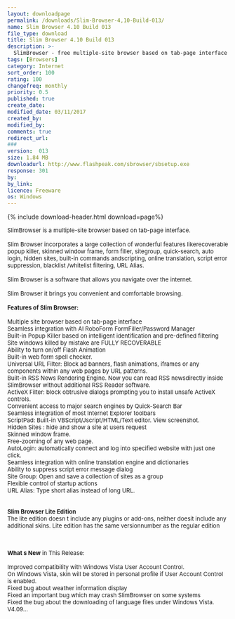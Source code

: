 ```yaml
---
layout: downloadpage
permalink: /downloads/Slim-Browser-4,10-Build-013/
name: Slim Browser 4.10 Build 013
file_type: download
title: Slim Browser 4.10 Build 013
description: >-
  SlimBrowser - free multiple-site browser based on tab-page interface that incorporates a popup killer and a form filler
tags: [Browsers]
category: Internet
sort_order: 100
rating: 100
changefreq: monthly
priority: 0.5
published: true
create_date: 
modified_date: 03/11/2017
created_by: 
modified_by: 
comments: true
redirect_url: 
### 
version:  013
size: 1.84 MB
downloadurl: http://www.flashpeak.com/sbrowser/sbsetup.exe
response: 301
by: 
by_link: 
licence: Freeware
os: Windows
---
```


{% include download-header.html download=page%}

<p style="fix-download-text !important">
<p><font size="2"><p>SlimBrowser is a multiple-site browser based on tab-page interface. <br />
<br />
Slim Browser incorporates a large collection of wonderful features likerecoverable popup killer, skinned window frame, form filler, sitegroup, quick-search, auto login, hidden sites, built-in commands andscripting, online translation, script error suppression, blacklist /whitelist filtering, URL Alias. <br />
<br />
Slim Browser is a software that allows you navigate over the internet.<br />
<br />
Slim Browser it brings you convenient and comfortable browsing.<br />
<br />
<span class="articleDetailsLink"><strong>Features of Slim Browser:</strong></span><br />
<br />
Multiple site browser based on tab-page interface <br />
Seamless integration with AI RoboForm FormFiller/Password Manager <br />
Built-in Popup Killer based on intelligent identification and pre-defined filtering<br />
Site windows killed by mistake are FULLY RECOVERABLE <br />
Ability to turn on/off Flash Animation <br />
Built-in web form spell checker. <br />
Universal URL Filter: Block ad banners, flash animations, iframes or any components within any web pages by URL patterns. <br />
Built-in RSS News Rendering Engine. Now you can read RSS newsdirectly inside SlimBrowser without additional RSS Reader software. <br />
ActiveX Filter: block obtrusive dialogs prompting you to install unsafe ActiveX controls. <br />
Convenient access to major search engines by Quick-Search Bar <br />
Seamless integration of most Internet Explorer toolbars <br />
ScriptPad: Built-in VBScript/Jscript/HTML/Text editor. View screenshot. <br />
Hidden Sites : hide and show a site at users request <br />
Skinned window frame. <br />
Free-zooming of any web page. <br />
AutoLogin: automatically connect and log into specified website with just one click. <br />
Seamless integration with online translation engine and dictionaries <br />
Ability to suppress script error message dialog <br />
Site Group: Open and save a collection of sites as a group <br />
Flexible control of startup actions <br />
URL Alias: Type short alias instead of long URL.<br />
<br />
<br />
<strong>Slim Browser Lite Edition</strong><br />
The lite edition doesn t include any plugins or add-ons, neither doesit include any additional skins. Lite edition has the same versionnumber as the regular edition </p>
<div class="celltext_big"><br />
<br />
<strong>What s New</strong> in This Release:<br />
<br />
Improved compatibility with Windows Vista User Account Control. <br />
On Windows Vista, skin will be stored in personal profile if User Account Control is enabled. <br />
Fixed bug about weather information display <br />
Fixed an important bug which may crash SlimBrowser on some systems <br />
Fixed the bug about the downloading of language files under Windows Vista. <br />
V4.09...</div></p></p>
